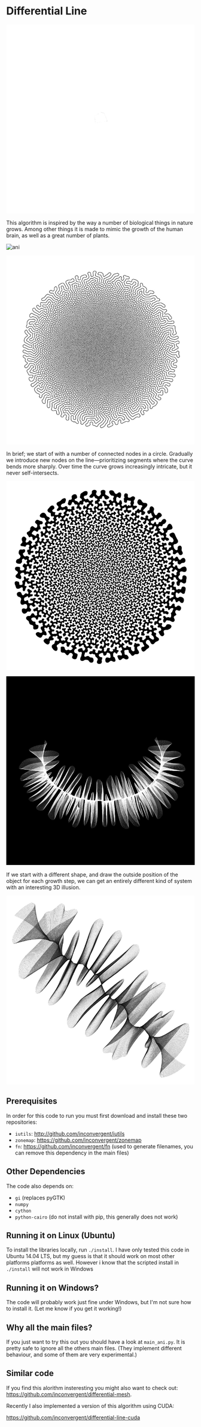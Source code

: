 Differential Line
=============

![ani](/img/ani2.gif?raw=true "animation")

This algorithm is inspired by the way a number of biological things in nature
grows. Among other things it is made to mimic the growth of the human brain, as
well as a great number of plants.

![ani](/img/ani.gif?raw=true "animation")

![img](/img/img.jpg?raw=true "image")

In brief; we start of with a number of connected nodes in a circle. Gradually
we introduce new nodes on the line—prioritizing segments where the curve bends
more sharply.  Over time the curve grows increasingly intricate, but it never
self-intersects.

![img](/img/img1.jpg?raw=true "image")

![img](/img/img2.jpg?raw=true "image")

If we start with a different shape, and draw the outside position of the object
for each growth step, we can get an entirely different kind of system with an
interesting 3D illusion.

![img](/img/img3.jpg?raw=true "image")

## Prerequisites

In order for this code to run you must first download and install these two
repositories:

*    `iutils`: http://github.com/inconvergent/iutils
*    `zonemap`: https://github.com/inconvergent/zonemap
*    `fn`: https://github.com/inconvergent/fn (used to generate
     filenames, you can remove this dependency in the main files)

## Other Dependencies

The code also depends on:

*    `gi` (replaces pyGTK)
*    `numpy`
*    `cython`
*    `python-cairo` (do not install with pip, this generally does not work)

## Running it on Linux (Ubuntu)

To install the libraries locally, run `./install`. I have only tested this code
in Ubuntu 14.04 LTS, but my guess is that it should work on most other
platforms platforms as well.  However i know that the scripted install in
`./install` will not work in Windows

## Running it on Windows?

The code will probably work just fine under Windows, but I'm not sure how to
install it. (Let me know if you get it working!)

## Why all the main files?

If you just want to try this out you should have a look at `main_ani.py`. It is
pretty safe to ignore all the others main files. (They implement different
behaviour, and some of them are very experimental.)

## Similar code

If you find this alorithm insteresting you might also want to check out:
https://github.com/inconvergent/differential-mesh.

Recently I also implemented a version of this algorithm using CUDA:

https://github.com/inconvergent/differential-line-cuda


